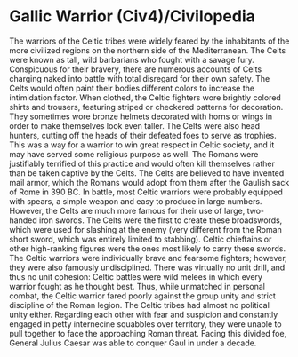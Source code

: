 # Gallic Warrior (Civ4)/Civilopedia

The warriors of the Celtic tribes were widely feared by the inhabitants of the more civilized regions on the northern side of the Mediterranean. The Celts were known as tall, wild barbarians who fought with a savage fury. Conspicuous for their bravery, there are numerous accounts of Celts charging naked into battle with total disregard for their own safety. The Celts would often paint their bodies different colors to increase the intimidation factor. When clothed, the Celtic fighters wore brightly colored shirts and trousers, featuring striped or checkered patterns for decoration. They sometimes wore bronze helmets decorated with horns or wings in order to make themselves look even taller. The Celts were also head hunters, cutting off the heads of their defeated foes to serve as trophies. This was a way for a warrior to win great respect in Celtic society, and it may have served some religious purpose as well. The Romans were justifiably terrified of this practice and would often kill themselves rather than be taken captive by the Celts.
The Celts are believed to have invented mail armor, which the Romans would adopt from them after the Gaulish sack of Rome in 390 BC. In battle, most Celtic warriors were probably equipped with spears, a simple weapon and easy to produce in large numbers. However, the Celts are much more famous for their use of large, two-handed iron swords. The Celts were the first to create these broadswords, which were used for slashing at the enemy (very different from the Roman short sword, which was entirely limited to stabbing). Celtic chieftains or other high-ranking figures were the ones most likely to carry these swords.
The Celtic warriors were individually brave and fearsome fighters; however, they were also famously undisciplined. There was virtually no unit drill, and thus no unit cohesion: Celtic battles were wild melees in which every warrior fought as he thought best. Thus, while unmatched in personal combat, the Celtic warrior fared poorly against the group unity and strict discipline of the Roman legion.
The Celtic tribes had almost no political unity either. Regarding each other with fear and suspicion and constantly engaged in petty internecine squabbles over territory, they were unable to pull together to face the approaching Roman threat. Facing this divided foe, General Julius Caesar was able to conquer Gaul in under a decade.